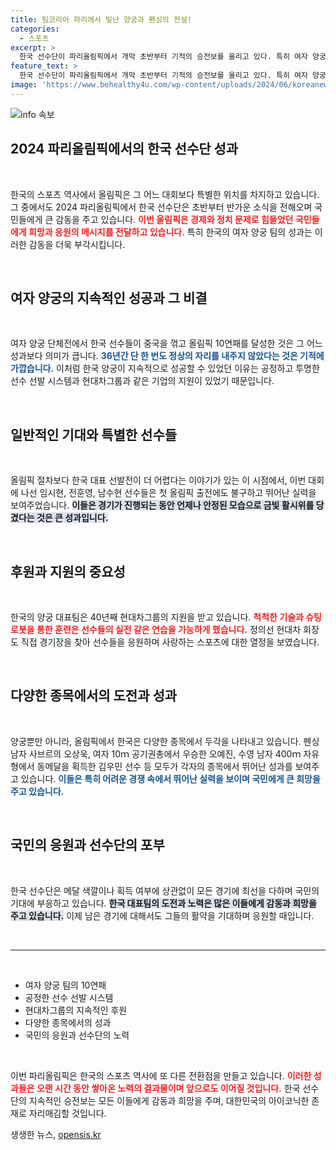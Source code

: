 ```yaml
---
title: 팀코리아 파리에서 빛난 양궁과 펜싱의 전설!
categories:
  - 스포츠
excerpt: >
  한국 선수단이 파리올림픽에서 개막 초반부터 기적의 승전보를 울리고 있다. 특히 여자 양궁 팀은 결승에서 중국을 누르며 10연패를 기록, 국민들에게 큰 감동을 주었다. 팀 코리아의 도전 정신은 정치와 경제 위기를 극복하는 힘이 되길!
feature_text: >
  한국 선수단이 파리올림픽에서 개막 초반부터 기적의 승전보를 울리고 있다. 특히 여자 양궁 팀은 결승에서 중국을 누르며 10연패를 기록, 국민들에게 큰 감동을 주었다. 팀 코리아의 도전 정신은 정치와 경제 위기를 극복하는 힘이 되길!
image: 'https://www.behealthy4u.com/wp-content/uploads/2024/06/koreanews.jpg'
---
```


<p><img src="https://www.behealthy4u.com/wp-content/uploads/2024/06/koreanews.jpg" alt="info 속보" /></p>

<h2 data-ke-size="size26">2024 파리올림픽에서의 한국 선수단 성과</h2>

<p data-ke-size="size16">&nbsp;</p>

<p>한국의 스포츠 역사에서 올림픽은 그 어느 대회보다 특별한 위치를 차지하고 있습니다. 그 중에서도 2024 파리올림픽에서 한국 선수단은 초반부터 반가운 소식을 전해오며 국민들에게 큰 감동을 주고 있습니다. <b><span style="color: #ee2323;">이번 올림픽은 경제와 정치 문제로 힘들었던 국민들에게 희망과 응원의 메시지를 전달하고 있습니다.</span></b> 특히 한국의 여자 양궁 팀의 성과는 이러한 감동을 더욱 부각시킵니다.</p>

<p data-ke-size="size16">&nbsp;</p>

<h2 data-ke-size="size26">여자 양궁의 지속적인 성공과 그 비결</h2>

<p data-ke-size="size16">&nbsp;</p>

<p>여자 양궁 단체전에서 한국 선수들이 중국을 꺾고 올림픽 10연패를 달성한 것은 그 어느 성과보다 의미가 큽니다. <b><span style="color: #1a5490;">36년간 단 한 번도 정상의 자리를 내주지 않았다는 것은 기적에 가깝습니다.</span></b> 이처럼 한국 양궁이 지속적으로 성공할 수 있었던 이유는 공정하고 투명한 선수 선발 시스템과 현대차그룹과 같은 기업의 지원이 있었기 때문입니다.</p>

<p data-ke-size="size16">&nbsp;</p>

<h2 data-ke-size="size26">일반적인 기대와 특별한 선수들</h2>

<p data-ke-size="size16">&nbsp;</p>

<p>올림픽 절차보다 한국 대표 선발전이 더 어렵다는 이야기가 있는 이 시점에서, 이번 대회에 나선 임시현, 전훈영, 남수현 선수들은 첫 올림픽 출전에도 불구하고 뛰어난 실력을 보여주었습니다. <b><span style="background-color: #21538527;">이들은 경기가 진행되는 동안 언제나 안정된 모습으로 금빛 활시위를 당겼다는 것은 큰 성과입니다.</span></b></p>

<p data-ke-size="size16">&nbsp;</p>

<h2 data-ke-size="size26">후원과 지원의 중요성</h2>

<p data-ke-size="size16">&nbsp;</p>

<p>한국의 양궁 대표팀은 40년째 현대차그룹의 지원을 받고 있습니다. <b><span style="color: #ee2323;">척척한 기술과 슈팅 로봇을 통한 훈련은 선수들의 실전 같은 연습을 가능하게 했습니다.</span></b> 정의선 현대차 회장도 직접 경기장을 찾아 선수들을 응원하며 사랑하는 스포츠에 대한 열정을 보였습니다.</p>

<p data-ke-size="size16">&nbsp;</p>

<h2 data-ke-size="size26">다양한 종목에서의 도전과 성과</h2>

<p data-ke-size="size16">&nbsp;</p>

<p>양궁뿐만 아니라, 올림픽에서 한국은 다양한 종목에서 두각을 나타내고 있습니다. 펜싱 남자 사브르의 오상욱, 여자 10ｍ 공기권총에서 우승한 오예진, 수영 남자 400ｍ 자유형에서 동메달을 획득한 김우민 선수 등 모두가 각자의 종목에서 뛰어난 성과를 보여주고 있습니다. <b><span style="color: #1a5490;">이들은 특히 어려운 경쟁 속에서 뛰어난 실력을 보이며 국민에게 큰 희망을 주고 있습니다.</span></b></p>

<p data-ke-size="size16">&nbsp;</p>

<h2 data-ke-size="size26">국민의 응원과 선수단의 포부</h2>

<p data-ke-size="size16">&nbsp;</p>

<p>한국 선수단은 메달 색깔이나 획득 여부에 상관없이 모든 경기에 최선을 다하며 국민의 기대에 부응하고 있습니다. <b><span style="background-color: #21538527;">한국 대표팀의 도전과 노력은 많은 이들에게 감동과 희망을 주고 있습니다.</span></b> 이제 남은 경기에 대해서도 그들의 활약을 기대하며 응원할 때입니다.</p>

<p data-ke-size="size16">&nbsp;</p>

<hr>

<p data-ke-size="size16">&nbsp;</p>

<ul>
<li>여자 양궁 팀의 10연패</li>
<li>공정한 선수 선발 시스템</li>
<li>현대차그룹의 지속적인 후원</li>
<li>다양한 종목에서의 성과</li>
<li>국민의 응원과 선수단의 노력</li>
</ul>

<p data-ke-size="size16">&nbsp;</p>

<p>이번 파리올림픽은 한국의 스포츠 역사에 또 다른 전환점을 만들고 있습니다. <b><span style="color: #ee2323;">이러한 성과들은 오랜 시간 동안 쌓아온 노력의 결과물이며 앞으로도 이어질 것입니다.</span></b> 한국 선수단의 지속적인 승전보는 모든 이들에게 감동과 희망을 주며, 대한민국의 아이코닉한 존재로 자리매김할 것입니다.</p>
생생한 뉴스, <a href="https://opensis.kr" rel="dofollow">opensis.kr</a>


